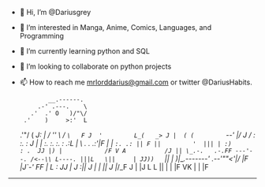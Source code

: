 - 👋 Hi, I’m @Dariusgrey
- 👀 I’m interested in Manga, Anime, Comics, Languages, and Programming
- 🌱 I’m currently learning python and SQL
- 💞️ I’m looking to collaborate on python projects
- 📫 How to reach me mrlorddarius@gmail.com or twitter @DariusHabits.

              __.------.
           .-' .---.    \
         .'  .' O   )/"\/
       .'    )     >:'  L
   .'"/      (    _J:   |
  /  ''      \   / `\   F
 J  '         L_(   _> J
 |  ( (         `--' |/
J /  : :.      :  J
| |   :. :. :. : .:L
| \   .     .  .:'|F
| |       `:. .: ||
F ||         '  |||
| :)       : .  JJ
|) |            /F
 V A           /J
 || \_.-.   .-.FF
---'--. /<--\\ L----.
      |||L   \||     |
      JJ))   `||     |
      )|___.---\----'
.--'""<'|/ |F
    |J`-'  FF
    | L : JJ
    | J  :||
    J | | ||
    J |_/\_F
    J |  |J
     L L ||
     | | |F
VK   | | |F
--------------
<!---
Dariusgrey/Dariusgrey is a ✨ special ✨ repository because its `README.md` (this file) appears on your GitHub profile.
You can click the Preview link to take a look at your changes.
--->
